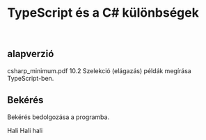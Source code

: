 <h1>TypeScript és a C# különbségek</h1><br>
<h2>alapverzió</h2>
csharp_minimum.pdf 10.2 Szelekció (elágazás) példák megírása TypeScript-ben.

<h2>Bekérés</h2>
Bekérés bedolgozása a programba.

Hali
Hali hali